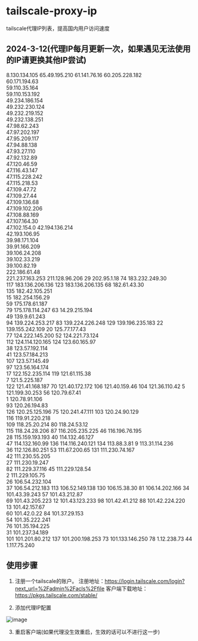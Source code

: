 # tailscale-proxy-ip
tailscale代理IP列表，提高国内用户访问速度


## 2024-3-12(代理IP每月更新一次，如果遇见无法使用的IP请更换其他IP尝试)
8.130.134.105
65.49.195.210
61.141.76.16
60.205.228.182	
60.171.194.63	
59.110.35.164	
59.110.153.192	
49.234.186.154	
49.232.230.124	
49.232.219.152	
49.232.138.251	
47.98.62.243	
47.97.202.197	
47.95.209.117	
47.94.88.138	
47.93.27.110	
47.92.132.89	
47.120.46.59	
47.116.43.147	
47.115.228.242	
47.115.218.53	
47.109.47.72	
47.109.27.44	
47.109.136.68	
47.109.102.206	
47.108.88.169	
47.107.164.30	
47.102.154.0
42.194.136.214	
42.193.106.95	
39.98.171.104	
39.91.166.209	
39.106.24.208	
39.102.33.219	
39.100.82.19	
222.186.61.48	
221.237.163.253	
211.128.96.206
29	202.95.1.18	
74	183.232.249.30	
117	183.136.206.136	
123	183.136.206.135
68	182.61.43.30	
135	182.42.105.251	
15	182.254.156.29	
59	175.178.61.187	
79	175.178.114.247
63	14.29.215.194	
49	139.9.61.243	
94	139.224.253.217	
83	139.224.226.248
129	139.196.235.183	
22	139.155.242.109
20	125.77.177.43	
77	124.222.145.200	
52	124.221.73.124	
112	124.114.120.165
124	123.60.165.97	
38	123.57.192.114	
41	123.57.184.213	
107	123.57.145.49	
97	123.56.164.174	
17	122.152.235.114	
119	121.61.115.38	
7	121.5.225.187	
122	121.41.168.187
70	121.40.172.172
106	121.40.159.46
104	121.36.110.42
5	121.199.30.253
56	120.79.67.41	
1	120.78.91.106	
93	120.26.194.83	
126	120.25.125.196
75	120.241.47.111
103	120.24.90.129	
116	119.91.220.218	
109	118.25.20.214
80	118.24.53.12	
115	118.24.28.206
87	116.205.235.225
46	116.196.76.195	
28	115.159.193.193
40	114.132.46.127	
47	114.132.160.99
136	114.116.240.121
134	113.88.3.81
9	113.31.114.236	
36	112.126.80.251
53	111.67.200.65
131	111.230.74.167	
42	111.230.55.205	
27	111.230.19.247	
82	111.229.37.116
45	111.229.128.54	
2	111.229.105.75	
26	106.54.232.104	
37	106.54.212.183
113	106.52.149.138
130	106.15.38.30
81	106.14.202.166
34	101.43.39.243
57	101.43.212.87	
69	101.43.205.223
12	101.43.123.233
98	101.42.41.212
88	101.42.224.220	
13	101.42.157.67	
60	101.42.0.22	
84	101.37.29.153	
54	101.35.222.241	
76	101.35.194.225	
31	101.237.34.189	
101	101.201.80.212
137	101.200.198.253	
73	101.133.146.250
78	1.12.238.73
44	1.117.75.240

## 使用步骤

1. 注册一个tailscale的账户。
注册地址：https://login.tailscale.com/login?next_url=%2Fadmin%2Facls%2Ffile
客户端下载地址：https://pkgs.tailscale.com/stable/

2. 添加代理IP配置

![image](https://github.com/sky984-11/tailscale-proxy-ip/assets/58068214/96042857-0019-4f58-baa7-e8e34b72974a)

3. 重启客户端(如果代理没生效重启，生效的话可以不进行这一步)



  
